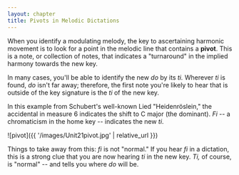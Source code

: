 ```yaml
---
layout: chapter
title: Pivots in Melodic Dictations
---
```


When you identify a modulating melody, the key to ascertaining harmonic movement is to look for a point in the melodic line that contains a **pivot**. This is a note, or collection of notes, that indicates a "turnaround" in the implied harmony towards the new key. 

In many cases, you'll be able to identify the new *do* by its *ti.* Wherever *ti* is found, *do* isn't far away; therefore, the first note you're likely to hear that is outside of the key signature is the *ti* of the new key.

In this example from Schubert's well-known Lied "Heidenröslein," the accidental in measure 6 indicates the shift to C major (the dominant). *Fi* -- a chromaticism in the home key -- indicates the new *ti*. 

![pivot]({{ '/images/Unit21pivot.jpg' | relative_url }})

Things to take away from this: *fi* is not "normal." If you hear *fi* in a dictation, this is a strong clue that you are now hearing *ti* in the new key. *Ti,* of course, is "normal" -- and tells you where *do* will be.
